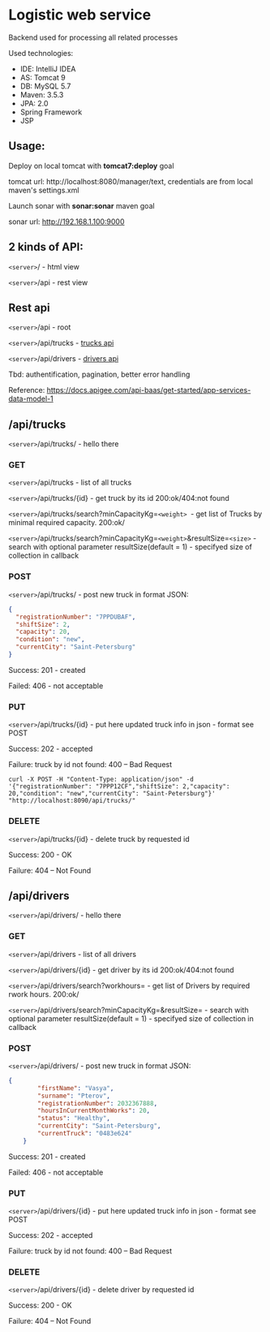 # Logistic web service

Backend used for processing all related processes

Used technologies:

- IDE: IntelliJ IDEA
- AS: Tomcat 9
- DB: MySQL 5.7
- Maven: 3.5.3
- JPA: 2.0
- Spring Framework
- JSP

## Usage:
Deploy on local tomcat with __tomcat7:deploy__ goal

tomcat url: http://localhost:8080/manager/text, credentials are from local maven's settings.xml

Launch sonar with __sonar:sonar__ maven goal

sonar url: http://192.168.1.100:9000

## 2 kinds of API:

`<server>`/ - html view

`<server>`/api - rest view







## Rest api

`<server>`/api - root

`<server>`/api/trucks - [trucks api](#htrucks)

`<server>`/api/drivers - [drivers api](#hdrivers)

Tbd: authentification, pagination, better error handling

Reference: https://docs.apigee.com/api-baas/get-started/app-services-data-model-1



## <a name="htrucks"></a> /api/trucks

`<server>`/api/trucks/ - hello there

### GET

`<server>`/api/trucks - list of all trucks

`<server>`/api/trucks/{id} - get truck by its id 200:ok/404:not found

`<server>`/api/trucks/search?minCapacityKg=`<weight> `- get list of Trucks by minimal required capacity. 200:ok/

`<server>`/api/trucks/search?minCapacityKg=`<weight>`&resultSize=`<size>` - search with optional parameter resultSize(default = 1) - specifyed size of collection in callback



### POST 

`<server>`/api/trucks/ - post new truck in format JSON:

```json
{
  "registrationNumber": "7PPDUBAF",
  "shiftSize": 2,
  "capacity": 20,
  "condition": "new",
  "currentCity": "Saint-Petersburg"
}
```

Success: 201 - created

Failed: 406 - not acceptable



### PUT

`<server>`/api/trucks/{id} - put here updated truck info in json - format see POST

Success: 202 - accepted

Failure: truck by id not found: 400 – Bad Request



```Curl
curl -X POST -H "Content-Type: application/json" -d '{"registrationNumber": "7PPP12CF","shiftSize": 2,"capacity": 20,"condition": "new","currentCity": "Saint-Petersburg"}' "http://localhost:8090/api/trucks/" 
```




### DELETE

`<server>`/api/trucks/{id} - delete truck by requested id

Success: 200 - OK

Failure: 404 – Not Found



## <a name="hdrivers"></a>/api/drivers

`<server>`/api/drivers/ - hello there

### GET

`<server>`/api/drivers - list of all drivers

`<server>`/api/drivers/{id} - get driver by its id 200:ok/404:not found

`<server>`/api/drivers/search?workhours=<weight> - get list of Drivers by required rwork hours. 200:ok/

`<server>`/api/drivers/search?minCapacityKg=<weight>&resultSize=<size> - search with optional parameter resultSize(default = 1) - specifyed size of collection in callback



### POST

`<server>`/api/drivers/ - post new truck in format JSON:

```json
{
        "firstName": "Vasya",
        "surname": "Pterov",
        "registrationNumber": 2032367888,
        "hoursInCurrentMonthWorks": 20,
        "status": "Healthy",
        "currentCity": "Saint-Petersburg",
        "currentTruck": "0483e624"
    }
```

Success: 201 - created

Failed: 406 - not acceptable



### PUT

`<server>`/api/drivers/{id} - put here updated truck info in json - format see POST

Success: 202 - accepted

Failure: truck by id not found: 400 – Bad Request



### DELETE

`<server>`/api/drivers/{id} - delete driver by requested id

Success: 200 - OK

Failure: 404 – Not Found





